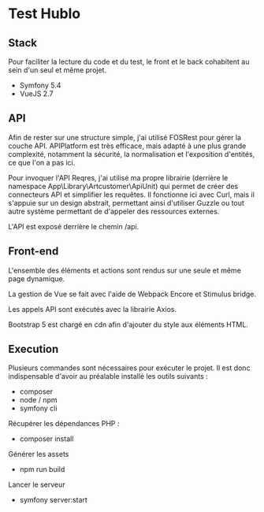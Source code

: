 # Test Hublo

## Stack

Pour faciliter la lecture du code et du test, le front et le back cohabitent au sein d'un seul et même projet.

- Symfony 5.4
- VueJS 2.7

## API

Afin de rester sur une structure simple, j'ai utilisé FOSRest pour gérer la couche API.
APIPlatform est très efficace, mais adapté à une plus grande complexité, notamment la sécurité, la normalisation et l'exposition d'entités, ce que l'on a pas ici.

Pour invoquer l'API Reqres, j'ai utilisé ma propre librairie (derrière le namespace App\Library\Artcustomer\ApiUnit) qui permet de créer des connecteurs API et simplifier les requêtes. Il fonctionne ici avec Curl, mais il s'appuie sur un design abstrait, permettant ainsi d'utiliser Guzzle ou tout autre système permettant de d'appeler des ressources externes.

L'API est exposé derrière le chemin /api.

## Front-end

L'ensemble des éléments et actions sont rendus sur une seule et même page dynamique.

La gestion de Vue se fait avec l'aide de Webpack Encore et Stimulus bridge.

Les appels API sont exécutés avec la librairie Axios.

Bootstrap 5 est chargé en cdn afin d'ajouter du style aux éléments HTML.

## Execution

Plusieurs commandes sont nécessaires pour exécuter le projet.
Il est donc indispensable d'avoir au préalable installé les outils suivants :
- composer
- node / npm
- symfony cli

Récupérer les dépendances PHP :
- composer install

Générer les assets
- npm run build

Lancer le serveur
- symfony server:start